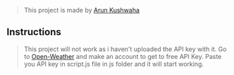 
> This project is made by [Arun Kushwaha](https://github.com/arun-kushwaha04)

## Instructions
> This project will not work as i haven't uploaded the API key with it.
> Go to [Open-Weather](https://openweathermap.org/api) and make an account to get to free API Key.
> Paste you API key in script.js file in js folder and it will start working.
